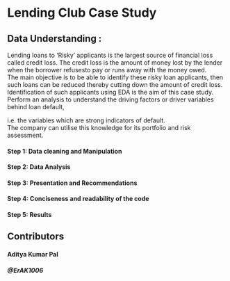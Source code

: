 # Lending Club Case Study

## Data Understanding :
Lending loans to ‘Risky’ applicants is the largest source of financial loss
called credit loss. The credit loss is the amount of money lost by the lender 
when the borrower refusesto pay or runs away with the money owed.  
The main objective is to be able to identify these risky loan applicants, 
then such loans can be reduced thereby cutting down the amount of credit loss. 
Identification of such applicants using EDA is the aim of this case study.   
Perform an analysis to understand the driving factors or driver variables
behind loan default,

i.e. the variables which are strong indicators of default.  
The company can utilise this knowledge for its portfolio and risk assessment.

#### Step 1: Data cleaning and Manipulation 
#### Step 2: Data Analysis
#### Step 3: Presentation and Recommendations 
#### Step 4: Conciseness and readability of the code
#### Step 5: Results

## Contributors
#### Aditya Kumar Pal
##### @ErAK1006
